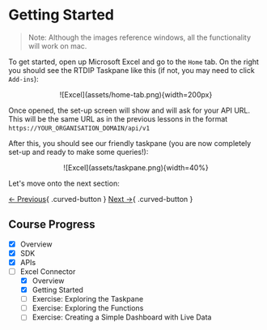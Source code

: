 # Getting Started

>
> Note: Although the images reference windows, all the functionality will work on mac.
>


To get started, open up Microsoft Excel and go to the `Home` tab. On the right you should see the RTDIP Taskpane like this (if not, you may need to click `Add-ins`):

<center> ![Excel](assets/home-tab.png){width=200px} </center>


Once opened, the set-up screen will show and will ask for your API URL. This will be the same URL as in the previous lessons in the format `https://YOUR_ORGANISATION_DOMAIN/api/v1`

After this, you should see our friendly taskpane (you are now completely set-up and ready to make some queries!):
<center> ![Excel](assets/taskpane.png){width=40%} </center>

Let's move onto the next section:

[← Previous](./overview.md){ .curved-button }
[Next →](./taskpane.md){ .curved-button }

## Course Progress
-   [X] Overview
-   [X] SDK
-   [X] APIs
-   [ ] Excel Connector
    *   [X] Overview
    *   [X] Getting Started
    *   [ ] Exercise: Exploring the Taskpane
    *   [ ] Exercise: Exploring the Functions
    *   [ ] Exercise: Creating a Simple Dashboard with Live Data